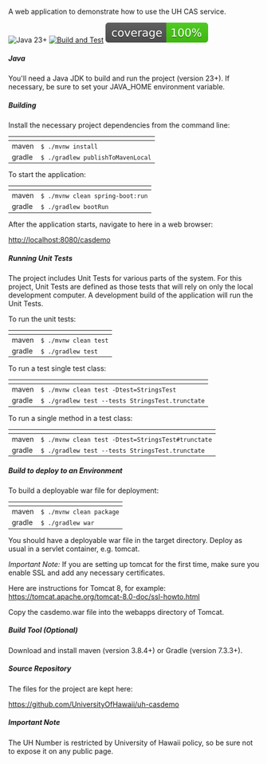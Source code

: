 A web application to demonstrate how to use the UH CAS service.

![Java 23+](https://img.shields.io/badge/Java-23%2B-blue?logo=java&logoColor=white)
[![Build and Test](https://github.com/UniversityOfHawaii/uh-casdemo/actions/workflows/build-test.yml/badge.svg)](https://github.com/UniversityOfHawaii/uh-casdemo/actions/workflows/build-test.yml)
[![Coverage](https://github.com/UniversityOfHawaii/uh-casdemo/blob/badges/jacoco.svg)](https://github.com/UniversityOfHawaii/uh-casdemo/actions/workflows/coverage.yml)

##### Java

You'll need a Java JDK to build and run the project (version 23+).
If necessary, be sure to set your JAVA_HOME environment variable.

##### Building

Install the necessary project dependencies from the command line:

| <!-- --> | <!-- -->                          |
|----------|-----------------------------------|
| maven    | `$ ./mvnw install               ` |
| gradle   | `$ ./gradlew publishToMavenLocal` |

To start the application:

| <!-- --> | <!-- -->                         |
|----------|----------------------------------|
| maven    | `$ ./mvnw clean spring-boot:run` |
| gradle   | `$ ./gradlew bootRun           ` |

After the application starts, navigate to here in a web browser:

<http://localhost:8080/casdemo>

##### Running Unit Tests

The project includes Unit Tests for various parts of the system. For this project, Unit Tests are defined as those tests
that will rely on only the local development computer. A development build of the application will run the Unit Tests.

To run the unit tests:

| <!-- --> | <!-- -->              |
|----------|-----------------------|
| maven    | `$ ./mvnw clean test` |
| gradle   | `$ ./gradlew test   ` |

To run a test single test class:

| <!-- --> | <!-- -->                                         |
|----------|--------------------------------------------------|
| maven    | `$ ./mvnw clean test -Dtest=StringsTest        ` |
| gradle   | `$ ./gradlew test --tests StringsTest.trunctate` |

To run a single method in a test class:

| <!-- --> | <!-- -->                                           |
|----------|----------------------------------------------------|
| maven    | `$ ./mvnw clean test -Dtest=StringsTest#trunctate` |
| gradle   | `$ ./gradlew test --tests StringsTest.trunctate  ` |

##### Build to deploy to an Environment

To build a deployable war file for deployment:

| <!-- --> | <!-- -->                 |
|----------|--------------------------|
| maven    | `$ ./mvnw clean package` |
| gradle   | `$ ./gradlew war       ` |

You should have a deployable war file in the target directory. Deploy as usual in a servlet container, e.g. tomcat.

_Important Note:_
If you are setting up tomcat for the first time, make sure you enable SSL and add any necessary certificates.

Here are instructions for Tomcat 8, for example:
<https://tomcat.apache.org/tomcat-8.0-doc/ssl-howto.html>

Copy the casdemo.war file into the webapps directory of Tomcat.

##### Build Tool (Optional)

Download and install maven (version 3.8.4+) or Gradle (version 7.3.3+).

##### Source Repository

The files for the project are kept here:

<https://github.com/UniversityOfHawaii/uh-casdemo>

##### Important Note

The UH Number is restricted by University of Hawaii policy, so be sure not to expose it on any public page.
